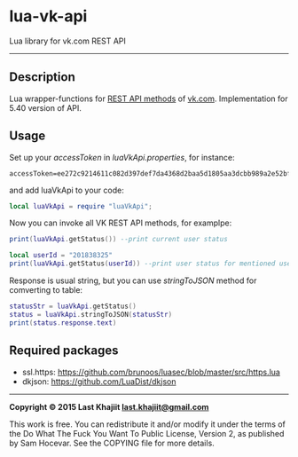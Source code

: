 lua-vk-api
=========

Lua library for vk.com REST API

---

## Description

Lua wrapper-functions for [REST API methods](https://vk.com/dev/methods) of [vk.com](https://vk.com). Implementation for 5.40 version of API.

## Usage

Set up your *accessToken* in *luaVkApi.properties*, for instance:
```
accessToken=ee272c9214611c082d397def7da4368d2baa5d1805aa3dcbb989a2e52bf0cec8c69da547b5d54b524da56
```
and add luaVkApi to your code:
```lua
local luaVkApi = require "luaVkApi";
```

Now you can invoke all VK REST API methods, for examplpe:
```lua
print(luaVkApi.getStatus()) --print current user status

local userId = "201838325"
print(luaVkApi.getStatus(userId)) --print user status for mentioned user
```
Response is usual string, but you can use _stringToJSON_ method for comverting to table:
```lua
statusStr = luaVkApi.getStatus()
status = luaVkApi.stringToJSON(statusStr)
print(status.response.text)
```

## Required packages

- ssl.https: https://github.com/brunoos/luasec/blob/master/src/https.lua
- dkjson: https://github.com/LuaDist/dkjson


---

**Copyright © 2015 Last Khajiit <last.khajiit@gmail.com>**

This work is free. You can redistribute it and/or modify it under the
terms of the Do What The Fuck You Want To Public License, Version 2,
as published by Sam Hocevar. See the COPYING file for more details.
